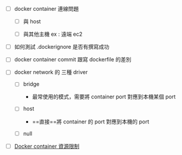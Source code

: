 
- [ ] docker container 連線問題

	- [ ] 與 host 
	
	- [ ] 與其他主機 ex : 遠端 ec2  

- [ ] 如何測試 .dockerignore 是否有撰寫成功

- [ ] docker container commit 跟寫 dockerfile 的差別 

- [ ] docker network 的 三種 driver

	- [ ] bridge
		- 最常使用的模式，需要將 container port 對應到本機某個 port

	- [ ] host
		- ==直接==將 container 的 port 對應到本機的 port

	 - [ ] null


- [ ] [Docker container 資源限制](<Docker/Docker container 資源限制>)